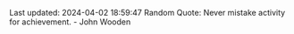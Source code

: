 Last updated: 2024-04-02 18:59:47
Random Quote: Never mistake activity for achievement. - John Wooden